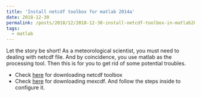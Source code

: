 ```yaml
---
title: 'Install netcdf toolbox for matlab 2014a'
date: 2018-12-30
permalink: /posts/2018/12/2018-12-30-install-netcdf-toolbox-in-matlab2014a/
tags:
  - matlab
---
```


Let the story be short! As a meteorological scientist, you must need to dealing with netcdf file. And by coincidence, you use matlab as the processing tool. Then this is for you to get rid of some potential troubles.

- Check [here](https://sourceforge.net/p/mexcdf/svn/HEAD/tree/netcdf_toolbox/branches/netcdf3/) for downloading netcdf toolbox
- Check [here](http://mexcdf.sourceforge.net/downloads/14.php) for downloading mexcdf. And follow the steps inside to configure it.